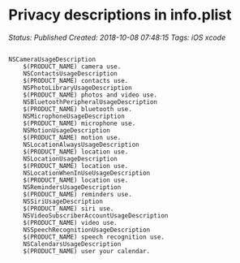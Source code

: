# Privacy descriptions in info.plist

_Status: Published_
_Created: 2018-10-08 07:48:15_
_Tags: iOS xcode_

<code>
<key>NSCameraUsageDescription</key>
    <string>$(PRODUCT_NAME) camera use.</string>
    <key>NSContactsUsageDescription</key>
    <string>$(PRODUCT_NAME) contacts use.</string>
    <key>NSPhotoLibraryUsageDescription</key>
    <string>$(PRODUCT_NAME) photos and video use.</string>
    <key>NSBluetoothPeripheralUsageDescription</key>
    <string>$(PRODUCT_NAME) bluetooth use.</string>
    <key>NSMicrophoneUsageDescription</key>
    <string>$(PRODUCT_NAME) microphone use.</string>
    <key>NSMotionUsageDescription</key>
    <string>$(PRODUCT_NAME) motion use.</string>
    <key>NSLocationAlwaysUsageDescription</key>
    <string>$(PRODUCT_NAME) location use.</string>
    <key>NSLocationUsageDescription</key>
    <string>$(PRODUCT_NAME) location use.</string>
    <key>NSLocationWhenInUseUsageDescription</key>
    <string>$(PRODUCT_NAME) location use.</string>
    <key>NSRemindersUsageDescription</key>
    <string>$(PRODUCT_NAME) reminders use.</string>
    <key>NSSiriUsageDescription</key>
    <string>$(PRODUCT_NAME) siri use.</string>
    <key>NSVideoSubscriberAccountUsageDescription</key>
    <string>$(PRODUCT_NAME) video use.</string>
    <key>NSSpeechRecognitionUsageDescription</key>
    <string>$(PRODUCT_NAME) speech recognition use.</string>
    <key>NSCalendarsUsageDescription</key>
    <string>$(PRODUCT_NAME) user your calendar.</string>
</code>